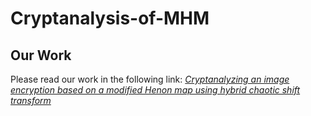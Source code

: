 ﻿# Cryptanalysis-of-MHM
## Our Work
Please read our work in the following link: *[Cryptanalyzing an image encryption based on a modified Henon map using hybrid chaotic shift transform]( https://www.sciencedirect.com/science/article/pii/S105120041930106X)*
